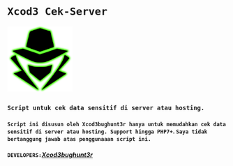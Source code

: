 # ``Xcod3 Cek-Server``

<p align="left"><a href="https://www.itsecurity.id/"><img height="150" title="Xcod3bughunt3r" src="0011.png"/></a></p>

### ``Script untuk cek data sensitif di server atau hosting.``

#### ``Script ini disusun oleh Xcod3bughunt3r hanya untuk memudahkan cek data sensitif di server atau hosting. Support hingga PHP7+``. ``Saya tidak bertanggung jawab atas penggunaaan script ini.``

#### ``DEVELOPERS:``*[Xcod3bughunt3r](https://github.com/Xcod3bughunt3r/Xcod3bughunt3r/)*